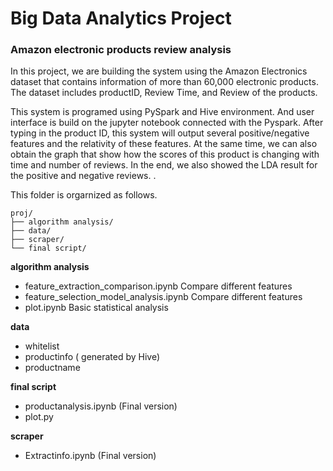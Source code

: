 # Big Data Analytics Project 
### Amazon electronic products review analysis

In this project, we are building the system using the Amazon Electronics dataset that contains  information of more than 60,000 electronic products. The dataset includes productID, Review Time, and Review of the products. 

This system is programed using PySpark and Hive environment. And user interface is build on the jupyter notebook connected with the Pyspark. After typing in the product ID, this system will output several positive/negative features and the relativity of these features.  At the same time, we can also obtain the graph that show how the scores of this product is changing with time and number of reviews. In the end, we also showed the LDA result for the positive and negative reviews.
. 


This folder is orgarnized as follows.

```
proj/
├── algorithm analysis/
├── data/
├── scraper/
└── final script/
```

<strong> algorithm analysis</strong>
- feature_extraction_comparison.ipynb
  Compare different features
- feature_selection_model_analysis.ipynb
  Compare different features
- plot.ipynb
  Basic statistical analysis
  
<strong> data </strong>
- whitelist
- productinfo ( generated by Hive)
- productname

<strong> final script </strong>
- productanalysis.ipynb (Final version)
- plot.py

<strong> scraper </strong>
- Extractinfo.ipynb (Final version)

